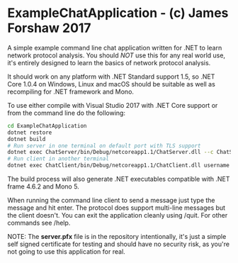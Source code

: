 # ExampleChatApplication - (c) James Forshaw 2017
A simple example command line chat application written for .NET to learn network protocol analysis.
You should _NOT_ use this for any real world use, it's entirely designed to learn the basics of
network protocol analysis.

It should work on any platform with .NET Standard support 1.5, so .NET Core 1.0.4 on Windows, Linux and
macOS should be suitable as well as recompiling for .NET framework and Mono.

To use either compile with Visual Studio 2017 with .NET Core support or from the command line do the 
following:

```bash
cd ExampleChatApplication
dotnet restore
dotnet build
# Run server in one terminal on default port with TLS support
dotnet exec ChatServer/bin/Debug/netcoreapp1.1/ChatServer.dll --c ChatServer/server.pfx
# Run client in another terminal
dotnet exec ChatClient/bin/Debug/netcoreapp1.1/ChatClient.dll username 127.0.0.1/ChatClient
```

The build process will also generate .NET executables compatible with .NET frame 4.6.2 and Mono 5.

When running the command line client to send a message just type the message and hit enter. The 
protocol does support multi-line messages but the client doesn't. You can exit the application
cleanly using /quit. For other commands see /help.

NOTE: The **server.pfx** file is in the repository intentionally, it's just a simple self signed
certificate for testing and should have no security risk, as you're not going to use this application
for real.